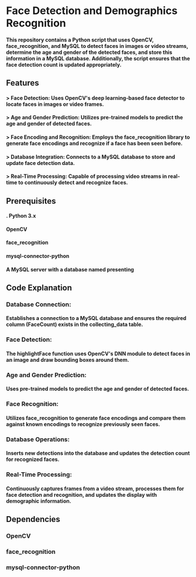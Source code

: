 # Face Detection and Demographics Recognition

#### This repository contains a Python script that uses OpenCV, face_recognition, and MySQL to detect faces in images or video streams, determine the age and gender of the detected faces, and store this information in a MySQL database. Additionally, the script ensures that the face detection count is updated appropriately.

## Features

#### > Face Detection: Uses OpenCV's deep learning-based face detector to locate faces in images or video frames.
#### > Age and Gender Prediction: Utilizes pre-trained models to predict the age and gender of detected faces.
#### > Face Encoding and Recognition: Employs the face_recognition library to generate face encodings and recognize if a face has been seen before.
#### > Database Integration: Connects to a MySQL database to store and update face detection data.
#### > Real-Time Processing: Capable of processing video streams in real-time to continuously detect and recognize faces.

## Prerequisites

#### . Python 3.x
#### OpenCV
#### face_recognition
#### mysql-connector-python
#### A MySQL server with a database named presenting

## Code Explanation

### Database Connection:
#### Establishes a connection to a MySQL database and ensures the required column (FaceCount) exists in the collecting_data table.

### Face Detection:
#### The highlightFace function uses OpenCV's DNN module to detect faces in an image and draw bounding boxes around them.

### Age and Gender Prediction:
#### Uses pre-trained models to predict the age and gender of detected faces.

### Face Recognition:
#### Utilizes face_recognition to generate face encodings and compare them against known encodings to recognize previously seen faces.

### Database Operations:
#### Inserts new detections into the database and updates the detection count for recognized faces.

### Real-Time Processing:
#### Continuously captures frames from a video stream, processes them for face detection and recognition, and updates the display with demographic information.

## Dependencies
### OpenCV
### face_recognition
### mysql-connector-python

